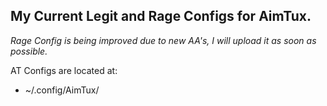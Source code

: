 ## My Current Legit and Rage Configs for AimTux.

*_Rage Config is being improved due to new AA's, I will upload it as soon as possible._*


AT Configs are located at:

* ~/.config/AimTux/
